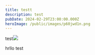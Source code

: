 ```yaml
---
title: testt
description: test
pubDate: 2024-02-29T23:00:00.000Z
heroImage: /public/images/p60jwd1n.png
---
```

test![](</images/raiden shogun wheeze meme.webp>)

hrllo
test
